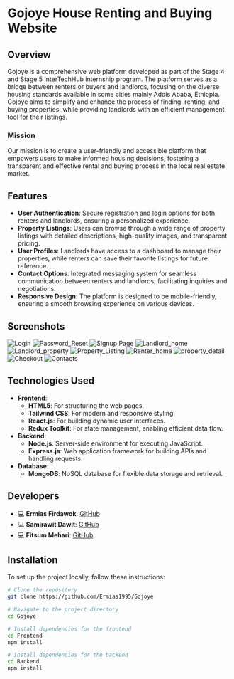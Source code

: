 # Gojoye House Renting and Buying Website

## Overview
Gojoye is a comprehensive web platform developed as part of the Stage 4 and Stage 5 InterTechHub internship program. The platform serves as a bridge between renters or buyers and landlords, focusing on the diverse housing standards available in some cities mainly Addis Ababa, Ethiopia. Gojoye aims to simplify and enhance the process of finding, renting, and buying properties, while providing landlords with an efficient management tool for their listings.

### Mission
Our mission is to create a user-friendly and accessible platform that empowers users to make informed housing decisions, fostering a transparent and effective rental and buying process in the local real estate market.

## Features
- **User Authentication**: Secure registration and login options for both renters and landlords, ensuring a personalized experience.
- **Property Listings**: Users can browse through a wide range of property listings with detailed descriptions, high-quality images, and transparent pricing.
- **User Profiles**: Landlords have access to a dashboard to manage their properties, while renters can save their favorite listings for future reference.
- **Contact Options**: Integrated messaging system for seamless communication between renters and landlords, facilitating inquiries and negotiations.
- **Responsive Design**: The platform is designed to be mobile-friendly, ensuring a smooth browsing experience on various devices.

## Screenshots
![Login](https://private-user-images.githubusercontent.com/158707839/403294855-a9c76a7c-2703-4048-bb36-8a8d13b8f155.png?jwt=eyJhbGciOiJIUzI1NiIsInR5cCI6IkpXVCJ9.eyJpc3MiOiJnaXRodWIuY29tIiwiYXVkIjoicmF3LmdpdGh1YnVzZXJjb250ZW50LmNvbSIsImtleSI6ImtleTUiLCJleHAiOjE3MzcxNDM4MzgsIm5iZiI6MTczNzE0MzUzOCwicGF0aCI6Ii8xNTg3MDc4MzkvNDAzMjk0ODU1LWE5Yzc2YTdjLTI3MDMtNDA0OC1iYjM2LThhOGQxM2I4ZjE1NS5wbmc_WC1BbXotQWxnb3JpdGhtPUFXUzQtSE1BQy1TSEEyNTYmWC1BbXotQ3JlZGVudGlhbD1BS0lBVkNPRFlMU0E1M1BRSzRaQSUyRjIwMjUwMTE3JTJGdXMtZWFzdC0xJTJGczMlMkZhd3M0X3JlcXVlc3QmWC1BbXotRGF0ZT0yMDI1MDExN1QxOTUyMThaJlgtQW16LUV4cGlyZXM9MzAwJlgtQW16LVNpZ25hdHVyZT0xYzc4NjkyZDhlNTI0MmRjZTE3MzZmY2MxNzMxMjNlOWU4YzI1MDc0NjQ2NWE5ZmI2YzQ3MjM1MTU2OWE5M2JjJlgtQW16LVNpZ25lZEhlYWRlcnM9aG9zdCJ9.Yb_LRY1zM_HHL9bGDRaJAZQ55a-cTgGEuO-Ds0Ki5s4)
![Password_Reset](https://private-user-images.githubusercontent.com/158707839/403294945-0a04383d-2b4f-4af0-8427-71ec52e012e1.png?jwt=eyJhbGciOiJIUzI1NiIsInR5cCI6IkpXVCJ9.eyJpc3MiOiJnaXRodWIuY29tIiwiYXVkIjoicmF3LmdpdGh1YnVzZXJjb250ZW50LmNvbSIsImtleSI6ImtleTUiLCJleHAiOjE3MzcxNDM4MzgsIm5iZiI6MTczNzE0MzUzOCwicGF0aCI6Ii8xNTg3MDc4MzkvNDAzMjk0OTQ1LTBhMDQzODNkLTJiNGYtNGFmMC04NDI3LTcxZWM1MmUwMTJlMS5wbmc_WC1BbXotQWxnb3JpdGhtPUFXUzQtSE1BQy1TSEEyNTYmWC1BbXotQ3JlZGVudGlhbD1BS0lBVkNPRFlMU0E1M1BRSzRaQSUyRjIwMjUwMTE3JTJGdXMtZWFzdC0xJTJGczMlMkZhd3M0X3JlcXVlc3QmWC1BbXotRGF0ZT0yMDI1MDExN1QxOTUyMThaJlgtQW16LUV4cGlyZXM9MzAwJlgtQW16LVNpZ25hdHVyZT1mMzE4ZTU4MTZiZDM0ZjNkNjc5MTcyZjE5NDQyNTI1YmJkOGNkZGNkNjU4MTBkYTJlYjQzZTg1MWU3OTY3NDU1JlgtQW16LVNpZ25lZEhlYWRlcnM9aG9zdCJ9.t9Vyw3wB9WN_x1F2ZxgKPk8p2UWz5O-Sp2qCul0txq8)
![Signup Page](https://private-user-images.githubusercontent.com/158707839/403295757-37888488-1f7f-459c-a4d5-17ecfdae61f3.png?jwt=eyJhbGciOiJIUzI1NiIsInR5cCI6IkpXVCJ9.eyJpc3MiOiJnaXRodWIuY29tIiwiYXVkIjoicmF3LmdpdGh1YnVzZXJjb250ZW50LmNvbSIsImtleSI6ImtleTUiLCJleHAiOjE3MzcxNDM4MzgsIm5iZiI6MTczNzE0MzUzOCwicGF0aCI6Ii8xNTg3MDc4MzkvNDAzMjk1NzU3LTM3ODg4NDg4LTFmN2YtNDU5Yy1hNGQ1LTE3ZWNmZGFlNjFmMy5wbmc_WC1BbXotQWxnb3JpdGhtPUFXUzQtSE1BQy1TSEEyNTYmWC1BbXotQ3JlZGVudGlhbD1BS0lBVkNPRFlMU0E1M1BRSzRaQSUyRjIwMjUwMTE3JTJGdXMtZWFzdC0xJTJGczMlMkZhd3M0X3JlcXVlc3QmWC1BbXotRGF0ZT0yMDI1MDExN1QxOTUyMThaJlgtQW16LUV4cGlyZXM9MzAwJlgtQW16LVNpZ25hdHVyZT0zNzI0ZmJmNWMyMzM5YzlhY2NkN2IyNWEwY2YxZTgwNDU1NWI2MjVhNGRjMDQ0MmRiY2M5ZTE3NWEwZmExMzZmJlgtQW16LVNpZ25lZEhlYWRlcnM9aG9zdCJ9.EVhCiiMNUocRpL3LEZgaI0IzPckX9t_NlGyEXykYUOA)
![Landlord_home](https://private-user-images.githubusercontent.com/158707839/403294512-fbfd7ba9-df0a-40eb-bdd3-99e394a4b00c.png?jwt=eyJhbGciOiJIUzI1NiIsInR5cCI6IkpXVCJ9.eyJpc3MiOiJnaXRodWIuY29tIiwiYXVkIjoicmF3LmdpdGh1YnVzZXJjb250ZW50LmNvbSIsImtleSI6ImtleTUiLCJleHAiOjE3MzcxNDQ1OTgsIm5iZiI6MTczNzE0NDI5OCwicGF0aCI6Ii8xNTg3MDc4MzkvNDAzMjk0NTEyLWZiZmQ3YmE5LWRmMGEtNDBlYi1iZGQzLTk5ZTM5NGE0YjAwYy5wbmc_WC1BbXotQWxnb3JpdGhtPUFXUzQtSE1BQy1TSEEyNTYmWC1BbXotQ3JlZGVudGlhbD1BS0lBVkNPRFlMU0E1M1BRSzRaQSUyRjIwMjUwMTE3JTJGdXMtZWFzdC0xJTJGczMlMkZhd3M0X3JlcXVlc3QmWC1BbXotRGF0ZT0yMDI1MDExN1QyMDA0NThaJlgtQW16LUV4cGlyZXM9MzAwJlgtQW16LVNpZ25hdHVyZT1lY2Q3Nzg0MjNjNWI2YjNlMTliYjg0ZDcyOWNhMjljYmEzNGQxZTQ4MzViOGNmM2JhYTU0M2EzMmI2ODhmM2U4JlgtQW16LVNpZ25lZEhlYWRlcnM9aG9zdCJ9.ZRXW9RrTmkYrpjwg3Wq0UE45mtIF1kOVNXkNGXR5JVs)
![Landlord_property](https://private-user-images.githubusercontent.com/158707839/403295030-9acfa5a9-725b-4e51-9d22-e7e3d64fdc06.png?jwt=eyJhbGciOiJIUzI1NiIsInR5cCI6IkpXVCJ9.eyJpc3MiOiJnaXRodWIuY29tIiwiYXVkIjoicmF3LmdpdGh1YnVzZXJjb250ZW50LmNvbSIsImtleSI6ImtleTUiLCJleHAiOjE3MzcxNDQ1OTgsIm5iZiI6MTczNzE0NDI5OCwicGF0aCI6Ii8xNTg3MDc4MzkvNDAzMjk1MDMwLTlhY2ZhNWE5LTcyNWItNGU1MS05ZDIyLWU3ZTNkNjRmZGMwNi5wbmc_WC1BbXotQWxnb3JpdGhtPUFXUzQtSE1BQy1TSEEyNTYmWC1BbXotQ3JlZGVudGlhbD1BS0lBVkNPRFlMU0E1M1BRSzRaQSUyRjIwMjUwMTE3JTJGdXMtZWFzdC0xJTJGczMlMkZhd3M0X3JlcXVlc3QmWC1BbXotRGF0ZT0yMDI1MDExN1QyMDA0NThaJlgtQW16LUV4cGlyZXM9MzAwJlgtQW16LVNpZ25hdHVyZT0xY2YxZjJmZGMyYWEzNzBjMzJjM2RkOWE0YTUzNDJhMzUyYzI1OWFhNzNjNWU5YWFkNmU2YmU3ZGIxNTE4MTQzJlgtQW16LVNpZ25lZEhlYWRlcnM9aG9zdCJ9.ToiVO9umoLjouwmhmooRRpRyECezZ0yOYZZCKuyv9fw)
![Property_Listing](https://private-user-images.githubusercontent.com/158707839/403295674-d5ca8fbc-92d1-4ecb-8fdc-9661650aad2c.png?jwt=eyJhbGciOiJIUzI1NiIsInR5cCI6IkpXVCJ9.eyJpc3MiOiJnaXRodWIuY29tIiwiYXVkIjoicmF3LmdpdGh1YnVzZXJjb250ZW50LmNvbSIsImtleSI6ImtleTUiLCJleHAiOjE3MzcxNDQ1OTgsIm5iZiI6MTczNzE0NDI5OCwicGF0aCI6Ii8xNTg3MDc4MzkvNDAzMjk1Njc0LWQ1Y2E4ZmJjLTkyZDEtNGVjYi04ZmRjLTk2NjE2NTBhYWQyYy5wbmc_WC1BbXotQWxnb3JpdGhtPUFXUzQtSE1BQy1TSEEyNTYmWC1BbXotQ3JlZGVudGlhbD1BS0lBVkNPRFlMU0E1M1BRSzRaQSUyRjIwMjUwMTE3JTJGdXMtZWFzdC0xJTJGczMlMkZhd3M0X3JlcXVlc3QmWC1BbXotRGF0ZT0yMDI1MDExN1QyMDA0NThaJlgtQW16LUV4cGlyZXM9MzAwJlgtQW16LVNpZ25hdHVyZT1lNTdhMzc2MDI1NmM1ZmU3ZWJhYWFiMTg2YmIxNDYzYTkwMGJjYzA4NzIxMzllN2U1MGIyYmJmOWE3ZjEyODA2JlgtQW16LVNpZ25lZEhlYWRlcnM9aG9zdCJ9.HkOscitGU9z2FPl1yI57JHpxB_FsqZ49gOn5MHZtDsA)
![Renter_home](https://private-user-images.githubusercontent.com/158707839/403295704-38201eab-9db1-4917-92b2-5cda10684e6d.png?jwt=eyJhbGciOiJIUzI1NiIsInR5cCI6IkpXVCJ9.eyJpc3MiOiJnaXRodWIuY29tIiwiYXVkIjoicmF3LmdpdGh1YnVzZXJjb250ZW50LmNvbSIsImtleSI6ImtleTUiLCJleHAiOjE3MzcxNDQ1OTgsIm5iZiI6MTczNzE0NDI5OCwicGF0aCI6Ii8xNTg3MDc4MzkvNDAzMjk1NzA0LTM4MjAxZWFiLTlkYjEtNDkxNy05MmIyLTVjZGExMDY4NGU2ZC5wbmc_WC1BbXotQWxnb3JpdGhtPUFXUzQtSE1BQy1TSEEyNTYmWC1BbXotQ3JlZGVudGlhbD1BS0lBVkNPRFlMU0E1M1BRSzRaQSUyRjIwMjUwMTE3JTJGdXMtZWFzdC0xJTJGczMlMkZhd3M0X3JlcXVlc3QmWC1BbXotRGF0ZT0yMDI1MDExN1QyMDA0NThaJlgtQW16LUV4cGlyZXM9MzAwJlgtQW16LVNpZ25hdHVyZT0yNGZhMzZhY2YwOGY2Zjg1YzM0OGNlNWM5ZmRkYWYyNGRiYzlmNGU4YzIyZTQzNGNjOWIzOTljNTg5YmNhODdmJlgtQW16LVNpZ25lZEhlYWRlcnM9aG9zdCJ9.SbxD0kKUjHhFyAqndcpBuJw2_ehATekl3K4mPA0KDp8)
![property_detail](https://private-user-images.githubusercontent.com/158707839/403295217-c274781a-f2b5-495b-b81f-6317a00511bb.png?jwt=eyJhbGciOiJIUzI1NiIsInR5cCI6IkpXVCJ9.eyJpc3MiOiJnaXRodWIuY29tIiwiYXVkIjoicmF3LmdpdGh1YnVzZXJjb250ZW50LmNvbSIsImtleSI6ImtleTUiLCJleHAiOjE3MzcxNDQ1OTgsIm5iZiI6MTczNzE0NDI5OCwicGF0aCI6Ii8xNTg3MDc4MzkvNDAzMjk1MjE3LWMyNzQ3ODFhLWYyYjUtNDk1Yi1iODFmLTYzMTdhMDA1MTFiYi5wbmc_WC1BbXotQWxnb3JpdGhtPUFXUzQtSE1BQy1TSEEyNTYmWC1BbXotQ3JlZGVudGlhbD1BS0lBVkNPRFlMU0E1M1BRSzRaQSUyRjIwMjUwMTE3JTJGdXMtZWFzdC0xJTJGczMlMkZhd3M0X3JlcXVlc3QmWC1BbXotRGF0ZT0yMDI1MDExN1QyMDA0NThaJlgtQW16LUV4cGlyZXM9MzAwJlgtQW16LVNpZ25hdHVyZT02NzlkNzZmYTZiYmMzZWZkNzdmMThhNDc1MDUzMzViMDIxZGQwNDRhZTc4NzM4OThjZWM4N2U1OWE4Y2QwODg5JlgtQW16LVNpZ25lZEhlYWRlcnM9aG9zdCJ9.9PLSLTjLtsSUaFF2SaGiKtDwnT-L-w8H2O_xpR6o3HY)
![Checkout](https://private-user-images.githubusercontent.com/158707839/403294823-ef5d9685-5145-4ae4-a841-cd0ed7c64411.png?jwt=eyJhbGciOiJIUzI1NiIsInR5cCI6IkpXVCJ9.eyJpc3MiOiJnaXRodWIuY29tIiwiYXVkIjoicmF3LmdpdGh1YnVzZXJjb250ZW50LmNvbSIsImtleSI6ImtleTUiLCJleHAiOjE3MzcxNDQ1OTgsIm5iZiI6MTczNzE0NDI5OCwicGF0aCI6Ii8xNTg3MDc4MzkvNDAzMjk0ODIzLWVmNWQ5Njg1LTUxNDUtNGFlNC1hODQxLWNkMGVkN2M2NDQxMS5wbmc_WC1BbXotQWxnb3JpdGhtPUFXUzQtSE1BQy1TSEEyNTYmWC1BbXotQ3JlZGVudGlhbD1BS0lBVkNPRFlMU0E1M1BRSzRaQSUyRjIwMjUwMTE3JTJGdXMtZWFzdC0xJTJGczMlMkZhd3M0X3JlcXVlc3QmWC1BbXotRGF0ZT0yMDI1MDExN1QyMDA0NThaJlgtQW16LUV4cGlyZXM9MzAwJlgtQW16LVNpZ25hdHVyZT1lZTcxNzNlNzZmMTNhMmY2NzAzODc0ZmZjNzBiZjkxYjkzMmFmMDQ4YTllY2U1MjE0ZTE5ZDZkOWVhM2I1ZWYxJlgtQW16LVNpZ25lZEhlYWRlcnM9aG9zdCJ9.J0eIj0jmq-2G5MU3BQV86aj7jBlNd-Gf1aWK68Deow0)
![Contacts](https://private-user-images.githubusercontent.com/158707839/403294464-f966cddd-fcce-48bd-8b09-ba9664d57462.png?jwt=eyJhbGciOiJIUzI1NiIsInR5cCI6IkpXVCJ9.eyJpc3MiOiJnaXRodWIuY29tIiwiYXVkIjoicmF3LmdpdGh1YnVzZXJjb250ZW50LmNvbSIsImtleSI6ImtleTUiLCJleHAiOjE3MzcxNDQ1OTgsIm5iZiI6MTczNzE0NDI5OCwicGF0aCI6Ii8xNTg3MDc4MzkvNDAzMjk0NDY0LWY5NjZjZGRkLWZjY2UtNDhiZC04YjA5LWJhOTY2NGQ1NzQ2Mi5wbmc_WC1BbXotQWxnb3JpdGhtPUFXUzQtSE1BQy1TSEEyNTYmWC1BbXotQ3JlZGVudGlhbD1BS0lBVkNPRFlMU0E1M1BRSzRaQSUyRjIwMjUwMTE3JTJGdXMtZWFzdC0xJTJGczMlMkZhd3M0X3JlcXVlc3QmWC1BbXotRGF0ZT0yMDI1MDExN1QyMDA0NThaJlgtQW16LUV4cGlyZXM9MzAwJlgtQW16LVNpZ25hdHVyZT0xYzcyMDlmOThiNGI2NGY2Njc5M2RkMTI2YWJhMTAzZTg4YjkzNDdlZWFhN2EyNDRjYjFhMTM3ZGY0N2QyYWY3JlgtQW16LVNpZ25lZEhlYWRlcnM9aG9zdCJ9.Wy1F2bGK5GMeUeC5FG8nIYhDYQM0NObK1siiMN3LDHE)

## Technologies Used
- **Frontend**: 
  - **HTML5**: For structuring the web pages.
  - **Tailwind CSS**: For modern and responsive styling.
  - **React.js**: For building dynamic user interfaces.
  - **Redux Toolkit**: For state management, enabling efficient data flow.
- **Backend**: 
  - **Node.js**: Server-side environment for executing JavaScript.
  - **Express.js**: Web application framework for building APIs and handling requests.
- **Database**: 
  - **MongoDB**: NoSQL database for flexible data storage and retrieval.
 
## Developers
- 💻 **Ermias Firdawok**: [GitHub](https://github.com/Ermias1995)
- 💻 **Samirawit Dawit**: [GitHub](https://github.com/FitsumMehari)
- 💻 **Fitsum Mehari**: [GitHub](https://github.com/SamrawitDawit)



## Installation
To set up the project locally, follow these instructions:

```bash
# Clone the repository
git clone https://github.com/Ermias1995/Gojoye

# Navigate to the project directory
cd Gojoye

# Install dependencies for the frontend
cd Frontend
npm install

# Install dependencies for the backend
cd Backend
npm install

